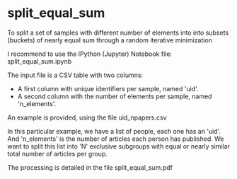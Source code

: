 # split_equal_sum
To split a set of samples with different number of elements into into subsets (buckets) of nearly equal sum through a random iterative minimization

I recommend to use the IPython (Jupyter) Notebook file: split_equal_sum.ipynb

The input file is a CSV table with two columns:
- A first column with unique identifiers per sample, named 'uid'.
- A second column with the number of elements per sample, named 'n_elements'.

An example is provided, using the file uid_npapers.csv

In this particular example, we have a list of people, each one has an 'uid'. And 'n_elements' is the number of articles each person has published. We want to split this list into 'N' exclusive subgroups with equal or nearly similar total number of articles per group.

The processing is detailed in the file split_equal_sum.pdf

